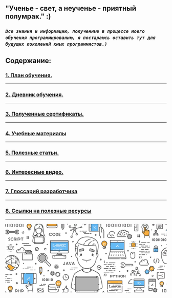 ## "Ученье - свет, а неученье - приятный полумрак."  :)

### *`Все знания и информацию, полученные в процессе моего обучения программированию, я постараюсь оставить тут для будущих поколений юных программистов.)`*

## Содержание:
### [1. План обучения.](/general_information/Study_programs.md)
***
### [2. Дневник обучения.](/general_information/diary.md)
***
### [3. Полученные сертификаты.](/sertificates/sertificates.md)
***
### [4. Учебные материалы](/study_materials/study_materials.md)
***
### [5. Полезные статьи.](/images/img/minions_at_works.jpg)
***
### [6. Интересные видео.](/images/img/minions_at_works.jpg)
***
### [7. Глоссарий разработчика](/images/img/minions_at_works.jpg)
***
### [8. Ссылки на полезные ресурсы](/useful_resources_on_web/useful_resources_on_web.md)
***

![](/images/img/MainREADME.jpeg)
